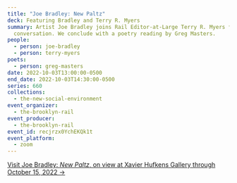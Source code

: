 ```yaml
---
title: "Joe Bradley: New Paltz"
deck: Featuring Bradley and Terry R. Myers
summary: Artist Joe Bradley joins Rail Editor-at-Large Terry R. Myers for a
  conversation. We conclude with a poetry reading by Greg Masters.
people:
  - person: joe-bradley
  - person: terry-myers
poets:
  - person: greg-masters
date: 2022-10-03T13:00:00-0500
end_date: 2022-10-03T14:30:00-0500
series: 660
collections:
  - the-new-social-environment
event_organizer:
  - the-brooklyn-rail
event_producer:
  - the-brooklyn-rail
event_id: recjrzx0YchEKQk1t
event_platform:
  - zoom
---
```

[V﻿isit Joe Bradley: *New Paltz*, on view at Xavier Hufkens Gallery through October 15, 2022 →](https://www.xavierhufkens.com/exhibitions/new-platz)